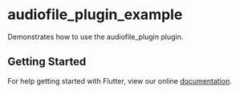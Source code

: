 # audiofile_plugin_example

Demonstrates how to use the audiofile_plugin plugin.

## Getting Started

For help getting started with Flutter, view our online
[documentation](https://flutter.io/).
